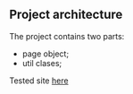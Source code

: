 ## Project architecture

The project contains two parts:
- page object;
- util clases;

Tested site [here](https://zox.la/)